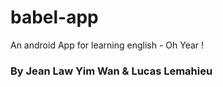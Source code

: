 # babel-app

An android App for learning english - Oh Year !

### By Jean Law Yim Wan & Lucas Lemahieu
